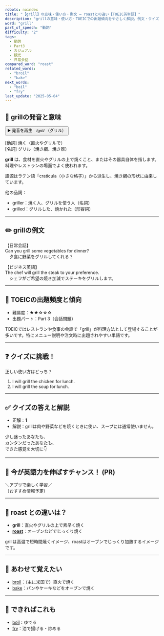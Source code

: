 ```yaml
---
robots: noindex
title: "【grill】の意味・使い方・例文 ― roastとの違い【TOEIC英単語】"
description: "grillの意味・使い方・TOEICでの出題傾向をやさしく解説。例文・クイズ付きでroastとの違いもわかりやすく学べます。"
word: "grill"
part_of_speech: "動詞"
difficulty: "2"
tags:
  - 動詞
  - Part3
  - カジュアル
  - 観光
  - 日常会話
compared_word: "roast"
related_words:
  - "broil"
  - "bake"
next_words:
  - "boil"
  - "fry"
last_update: "2025-05-04"
---
```


## 🔰 grillの発音と意味

<button class="play-audio" onclick="playTTS('grill')">
  <span class="play-audio-main">
    ▶️ 発音を再生　/ɡrɪl/
  </span>
  <span class="play-audio-sub">
    （グリル）
  </span>
</button>

[動詞] 焼く（直火やグリルで）  
[名詞] グリル（焼き網、焼き器）

**grill** は、食材を直火やグリルの上で焼くこと、またはその器具自体を指します。料理やレストランの場面でよく使われます。

語源はラテン語「craticula（小さな格子）」から派生し、焼き網の形状に由来しています。

他の品詞：  
- griller：焼く人、グリルを使う人（名詞）
- grilled：グリルした、焼かれた（形容詞）

---

## ✏️ grillの例文

【日常会話】  
Can you grill some vegetables for dinner?  
　夕食に野菜をグリルしてくれる？

【ビジネス英語】  
The chef will grill the steak to your preference.  
　シェフがご希望の焼き加減でステーキをグリルします。

---

## 🎯 TOEICの出題頻度と傾向

- 難易度：★★☆☆☆
- 出題パート：Part 3（会話問題）

TOEICではレストランや食事の会話で「grill」が料理方法として登場することが多いです。特にメニュー説明や注文時に出題されやすい単語です。

---

## ❓ クイズに挑戦！

正しい使い方はどっち？

1. I will grill the chicken for lunch.  
2. I will grill the soup for lunch.

---

## ✅ クイズの答えと解説

- 正解：**1**
- 解説：grillは肉や野菜などを焼くときに使い、スープには通常使いません。

少し迷ったあなたも、  
カンタンだったあなたも、  
できた感覚を大切に👇️

---

## 🚀 今が英語力を伸ばすチャンス！ (PR)

<div class="info-center">
＼アプリで楽しく学習／<br>  
（おすすめ情報予定）
</div>

---

## 🤔  roast との違いは？

- **grill**：直火やグリルの上で素早く焼く
- **[roast](/roast)**：オーブンなどでじっくり焼く

grillは高温で短時間焼くイメージ、roastはオーブンでじっくり加熱するイメージです。

---

## 🧩 あわせて覚えたい

- [broil](/broil)：（主に米国で）直火で焼く
- [bake](/bake)：パンやケーキなどをオーブンで焼く

---

## 📖 できればこれも

- [boil](/boil)：ゆでる
- [fry](/fry)：油で揚げる・炒める

<!-- cvid: aid13_bid16 -->
